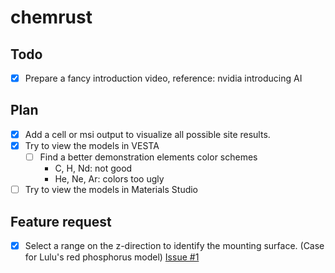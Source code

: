 # chemrust

## Todo

- [x] Prepare a fancy introduction video, reference: nvidia introducing AI

## Plan

- [x] Add a cell or msi output to visualize all possible site results.
- [x] Try to view the models in VESTA
  - [ ] Find a better demonstration elements color schemes
    - C, H, Nd: not good
    - He, Ne, Ar: colors too ugly
- [ ] Try to view the models in Materials Studio

## Feature request

- [x] Select a range on the z-direction to identify the mounting surface. (Case for Lulu's red phosphorus model) [Issue #1](https://github.com/TonyWu20/chemrust/issues/1)
